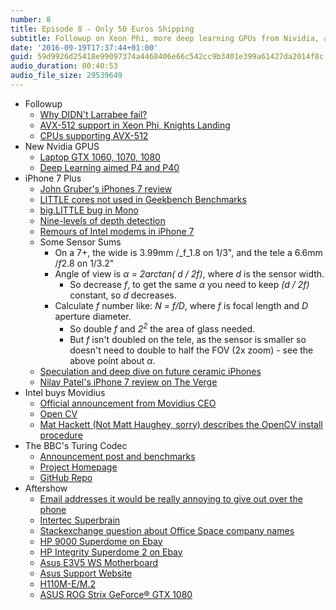 ```yaml
---
number: 8
title: Episode 8 - Only 50 Euros Shipping
subtitle: Followup on Xeon Phi, more deep learning GPUs from Nividia, and some maths on the iPhone 7 Plus camera.
date: '2016-09-19T17:37:44+01:00'
guid: 59d9926d25418e99097374a4468406e66c542cc9b3401e399a61427da2014f8c
audio_duration: 00:40:53
audio_file_size: 29539649
---
```


* Followup
  * [Why DIDN't Larrabee fail?](http://tomforsyth1000.github.io/blog.wiki.html#%5B%5BWhy%20didn%27t%20Larrabee%20fail%3F%5D%5D)
  * [AVX-512 support in Xeon Phi, Knights Landing](https://software.intel.com/en-us/blogs/2013/avx-512-instructions)
  * [CPUs supporting AVX-512](https://en.wikipedia.org/wiki/AVX-512#CPUs_with_AVX-512)
* New Nvidia GPUS
  * [Laptop GTX 1060, 1070, 1080](http://www.anandtech.com/show/10564/nvidias-geforce-gtx-10series-for-notebooks-unveiled-launching-today)
  * [Deep Learning aimed P4 and P40](http://www.anandtech.com/show/10675/nvidia-announces-tesla-p40-tesla-p4 )
* iPhone 7 Plus
  * [John Gruber's iPhones 7 review](http://daringfireball.net/2016/09/the_iphones_7)
  * [LITTLE cores not used in Geekbench Benchmarks](https://twitter.com/tapbot_paul/status/773959953568505856)
  * [big.LITTLE bug in Mono](http://www.mono-project.com/news/2016/09/12/arm64-icache/)
  * [Nine-levels of depth detection](https://www.buzzfeed.com/johnpaczkowski/inside-iphone-7-why-apple-killed-the-headphone-jack)
  * [Remours of Intel modems in iPhone 7](http://www.macrumors.com/2016/06/10/intel-qualcomm-modem-split-iphone-7/)
  * Some Sensor Sums
    * On a 7+, the wide is 3.99mm /_f_1.8 on 1/3", and the tele a 6.6mm /*f*2.8 on 1/3.2"
    * Angle of view is *α = 2arctan( d / 2f)*, where *d* is the sensor width.
      * So decrease *f*, to get the same *α* you need to keep *(d / 2f)* constant, so *d* decreases.
    * Calculate *f* number like: *N = f/D*, where *f* is focal length and *D* aperture diameter.
      * So double *f* and *2<sup>2</sup>* the area of glass needed.
      * But *f* isn't doubled on the tele, as the sensor is smaller so doesn't need to double to half the FOV (2x zoom) - see the above point about *α*.
  * [Speculation and deep dive on future ceramic iPhones](https://www.quora.com/What-will-the-iPhone-8-be-made-of/answer/Brian-Roemmele?srid=Pi3)
  * [Nilay Patel's iPhone 7 review on The Verge](http://www.theverge.com/a/apple-iphone-7-review-vs-iphone-7-plus)
* Intel buys Movidius
  * [Official announcement from Movidius CEO](http://www.movidius.com/news/ceo-post-september-2016)
  * [Open CV](http://opencv.org)
  * [Mat Hackett (Not Matt Haughey, sorry) describes the OpenCV install procedure](https://twitter.com/mhkt/status/775751643249991681)
* The BBC's Turing Codec
  * [Announcement post and benchmarks](http://www.bbc.co.uk/rd/blog/2016/09/turing-codec)
  * [Project Homepage](http://turingcodec.org)
  * [GitHub Repo](https://github.com/bbc/turingcodec)
* Aftershow
  * [Email addresses it would be really annoying to give out over the phone](https://www.mcsweeneys.net/articles/e-mail-addresses-it-would-be-really-annoying-to-give-out-over-the-phone)
  * [Intertec Superbrain](https://en.wikipedia.org/wiki/Intertec_Superbrain)
  * [Stackexchange question about Office Space company names](http://movies.stackexchange.com/questions/3720/are-the-fictitious-names-initech-and-initrode-a-play-on-words)
  * [HP 9000 Superdome on Ebay](http://www.ebay.co.uk/itm/HP-9000-Superdome-Server-A5201A-A5200A-A5202A-A6113A-/380371480757)
  * [HP Integrity Superdome 2 on Ebay](http://www.ebay.co.uk/itm/HP-Integrity-Superdome-2-SD2-32s-16x-CB900s-i2-32x-Itanium-2-9350-2048GB-RAM-/322252613897)
  * [Asus E3V5 WS Motherboard](http://www.asrock.com/mb/Intel/E3V5%20WS/)
  * [Asus Support Website](http://www.asus.com/uk/support/)
  * [H110M-E/M.2](https://www.asus.com/uk/Motherboards/H110M-E-M-2/)
  * [ASUS ROG Strix GeForce® GTX 1080](http://www.asus.com/uk/Graphics-Cards/ROG-STRIX-GTX1080-O8G-GAMING/overview/)
